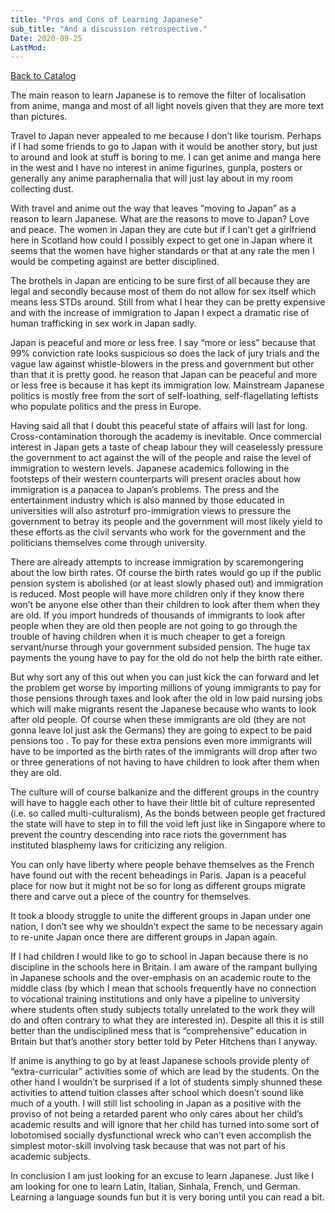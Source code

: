 ```yaml
---
title: "Pros and Cons of Learning Japanese"
sub_title: "And a discussion retrospective."
Date: 2020-09-25
LastMod:
---
```


[Back to Catalog](https://otaking.xyz/index.html)

The main reason to learn Japanese is to remove the filter of localisation from anime, manga and most of all light novels given that they are more text than pictures.

Travel to Japan never appealed to me because I don’t like tourism. Perhaps if I had some friends to go to Japan with it would be another story, but just to around and look at stuff is boring to me. I can get anime and manga here in the west and I have no interest in anime figurines, gunpla, posters or generally any anime paraphernalia that will just lay about in my room collecting dust.

With travel and anime out the way that leaves “moving to Japan” as a reason to learn Japanese. What are the reasons to move to Japan? Love and peace. The women in Japan they are cute but if I can’t get a girlfriend here in Scotland how could I possibly expect to get one in Japan where it seems that the women have higher standards or that at any rate the men I would be competing against are better disciplined.

The brothels in Japan are enticing to be sure first of all because they are legal and secondly because most of them do not allow for sex itself which means less STDs around. Still from what I hear they can be pretty expensive and with the increase of immigration to Japan I expect a dramatic rise of human trafficking in sex work in Japan sadly.

Japan is peaceful and more or less free. I say “more or less” because that 99% conviction rate looks suspicious so does the lack of jury trials and the vague law against whistle-blowers in the press and government but other than that it is pretty good. he reason that Japan can be peaceful and more or less free is because it has kept its immigration low. Mainstream Japanese politics is mostly free from the sort of self-loathing, self-flagellating leftists who populate politics and the press in Europe.

Having said all that I doubt this peaceful state of affairs will last for long. Cross-contamination thorough the academy is inevitable. Once commercial interest in Japan gets a taste of cheap labour they will ceaselessly pressure the government to act against the will of the people and raise the level of immigration to western levels. Japanese academics following in the footsteps of their western counterparts will present oracles about how immigration is a panacea to Japan’s problems. The press and the entertainment industry which is also manned by those educated in universities will also astroturf pro-immigration views to pressure the government to betray its people and the government will most likely yield to these efforts as the civil servants who work for the government and the politicians themselves come through university.

There are already attempts to increase immigration by scaremongering about the low birth rates. Of course the birth rates would go up if the public pension system is abolished (or at least slowly phased out) and immigration is reduced. Most people will have more children only if they know there won’t be anyone else other than their children to look after them when they are old. If you import hundreds of thousands of immigrants to look after people when they are old then people are not going to go through the trouble of having children when it is much cheaper to get a foreign servant/nurse through your government subsided pension. The huge tax payments the young have to pay for the old do not help the birth rate either.

But why sort any of this out when you can just kick the can forward and let the problem get worse by importing millions of young immigrants to pay for those pensions through taxes and look after the old in low paid nursing jobs which will make migrants resent the Japanese because who wants to look after old people. Of course when these immigrants are old (they are not gonna leave lol just ask the Germans) they are going to expect to be paid pensions too . To pay for these extra pensions even more immigrants will have to be imported as the birth rates of the immigrants will drop after two or three generations of not having to have children to look after them when they are old.

The culture will of course balkanize and the different groups in the country will have to haggle each other to have their little bit of culture represented (i.e. so called multi-culturalism), As the bonds between people get fractured the state will have to step in to fill the void left just like in Singapore where to prevent the country descending into race riots the government has instituted blasphemy laws for criticizing any religion.

You can only have liberty where people behave themselves as the French have found out with the recent beheadings in Paris. Japan is a peaceful place for now but it might not be so for long as different groups migrate there and carve out a piece of the country for themselves.

It took a bloody struggle to unite the different groups in Japan under one nation, I don’t see why we shouldn’t expect the same to be necessary again to re-unite Japan once there are different groups in Japan again.

If I had children I would like to go to school in Japan because there is no discipline in the schools here in Britain. I am aware of the rampant bullying in Japanese schools and the over-emphasis on an academic route to the middle class (by which I mean that schools frequently have no connection to vocational training institutions and only have a pipeline to university where students often study subjects totally unrelated to the work they will do and often contrary to what they are interested in). Despite all this it is still better than the undisciplined mess that is “comprehensive” education in Britain but that’s another story better told by Peter Hitchens than I anyway.

If anime is anything to go by at least Japanese schools provide plenty of “extra-curricular” activities some of which are lead by the students. On the other hand I wouldn’t be surprised if a lot of students simply shunned these activities to attend tuition classes after school which doesn’t sound like much of a youth. I will still list schooling in Japan as a positive with the proviso of not being a retarded parent who only cares about her child’s academic results and will ignore that her child has turned into some sort of lobotomised socially dysfunctional wreck who can’t even accomplish the simplest motor-skill involving task because that was not part of his academic subjects.

In conclusion I am just looking for an excuse to learn Japanese. Just like I am looking for one to learn Latin, Italian, Sinhala, French, und German. Learning a language sounds fun but it is very boring until you can read a bit.
